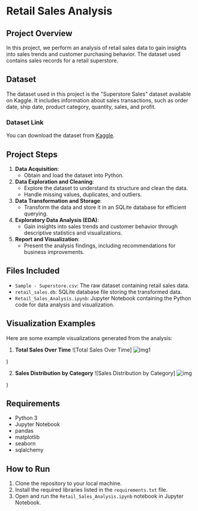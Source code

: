 # Retail Sales Analysis

## Project Overview
In this project, we perform an analysis of retail sales data to gain insights into sales trends and customer purchasing behavior. The dataset used contains sales records for a retail superstore.

## Dataset
The dataset used in this project is the "Superstore Sales" dataset available on Kaggle. It includes information about sales transactions, such as order date, ship date, product category, quantity, sales, and profit.

### Dataset Link
You can download the dataset from [Kaggle](https://www.kaggle.com/datasets/vivek468/superstore-dataset-final).

## Project Steps
1. **Data Acquisition**:
   - Obtain and load the dataset into Python.
2. **Data Exploration and Cleaning**:
   - Explore the dataset to understand its structure and clean the data.
   - Handle missing values, duplicates, and outliers.
3. **Data Transformation and Storage**:
   - Transform the data and store it in an SQLite database for efficient querying.
4. **Exploratory Data Analysis (EDA)**:
   - Gain insights into sales trends and customer behavior through descriptive statistics and visualizations.
5. **Report and Visualization**:
   - Present the analysis findings, including recommendations for business improvements.

## Files Included
- `Sample - Superstore.csv`: The raw dataset containing retail sales data.
- `retail_sales.db`: SQLite database file storing the transformed data.
- `Retail_Sales_Analysis.ipynb`: Jupyter Notebook containing the Python code for data analysis and visualization.

## Visualization Examples
Here are some example visualizations generated from the analysis:

1. **Total Sales Over Time**
   ![Total Sales Over Time] ![img1](https://github.com/nithinkaturi/Retail-Sales-Analysis/assets/160711110/4f457f4f-f087-4ea3-b17d-1f5b24fa21f5)

)

2. **Sales Distribution by Category**
   ![Sales Distribution by Category] ![img](https://github.com/nithinkaturi/Retail-Sales-Analysis/assets/160711110/698b241e-f3db-41fe-a527-5bfc3ad329d0)

)

## Requirements
- Python 3
- Jupyter Notebook
- pandas
- matplotlib
- seaborn
- sqlalchemy

## How to Run
1. Clone the repository to your local machine.
2. Install the required libraries listed in the `requirements.txt` file.
3. Open and run the `Retail_Sales_Analysis.ipynb` notebook in Jupyter Notebook.

